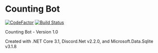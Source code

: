 # Counting Bot

[![CodeFactor](https://www.codefactor.io/repository/github/the-mighty-mo/countingbot/badge)](https://www.codefactor.io/repository/github/the-mighty-mo/countingbot)
[![Build Status](https://hallb1016.visualstudio.com/FBIBot/_apis/build/status/the-mighty-mo.CountingBot?branchName=master)](https://hallb1016.visualstudio.com/FBIBot/_build/latest?definitionId=11&branchName=master)

Counting Bot - Version 1.0

Created with .NET Core 3.1, Discord.Net v2.2.0, and Microsoft.Data.Sqlite v3.1.8
